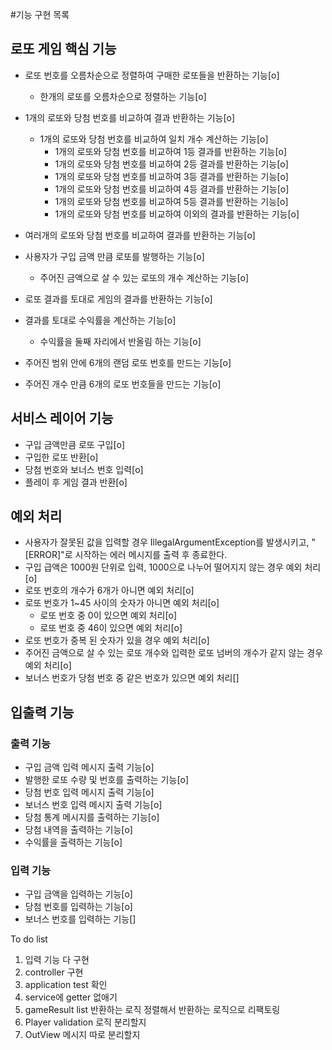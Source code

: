 #기능 구현 목록


## 로또 게임 핵심 기능
- 로또 번호를 오름차순으로 정렬하여 구매한 로또들을 반환하는 기능[o]
  - 한개의 로또를 오름차순으로 정렬하는 기능[o]
  
- 1개의 로또와 당첨 번호를 비교하여 결과 반환하는 기능[o]
  - 1개의 로또와 당첨 번호를 비교하여 일치 개수 계산하는 기능[o]
    - 1개의 로또와 당첨 번호를 비교하여 1등 결과를 반환하는 기능[o]
    - 1개의 로또와 당첨 번호를 비교하여 2등 결과를 반환하는 기능[o]
    - 1개의 로또와 당첨 번호를 비교하여 3등 결과를 반환하는 기능[o]
    - 1개의 로또와 당첨 번호를 비교하여 4등 결과를 반환하는 기능[o]
    - 1개의 로또와 당첨 번호를 비교하여 5등 결과를 반환하는 기능[o]
    - 1개의 로또와 당첨 번호를 비교하여 이외의 결과를 반환하는 기능[o]
- 여러개의 로또와 당첨 번호를 비교하여 결과를 반환하는 기능[o]

- 사용자가 구입 금액 만큼 로또를 발행하는 기능[o]
  - 주어진 금액으로 살 수 있는 로또의 개수 계산하는 기능[o]
- 로또 결과를 토대로 게임의 결과를 반환하는 기능[o]
- 결과를 토대로 수익률을 계산하는 기능[o]
  - 수익률을 둘째 자리에서 반올림 하는 기능[o]

- 주어진 범위 안에 6개의 랜덤 로또 번호를 만드는 기능[o]
- 주어진 개수 만큼 6개의 로또 번호들을 만드는 기능[o]

## 서비스 레이어 기능
- 구입 금액만큼 로또 구입[o]
- 구입한 로또 반환[o]
- 당첨 번호와 보너스 번호 입력[o]
- 플레이 후 게임 결과 반환[o]

## 예외 처리
- 사용자가 잘못된 값을 입력할 경우 IllegalArgumentException를 발생시키고, 
  "[ERROR]"로 시작하는 에러 메시지를 출력 후 종료한다.
- 구입 급액은 1000원 단위로 입력, 1000으로 나누어 떨어지지 않는 경우 예외 처리[o]
- 로또 번호의 개수가 6개가 아니면 예외 처리[o]
- 로또 번호가 1~45 사이의 숫자가 아니면 예외 처리[o]
  - 로또 번호 중 0이 있으면 예외 처리[o]
  - 로또 번호 중 46이 있으면 예외 처리[o]
- 로또 번호가 중복 된 숫자가 있을 경우 예외 처리[o]
- 주어진 금액으로 살 수 있는 로또 개수와 입력한 로또 넘버의 개수가 같지 않는 경우 예외 처리[o]
- 보너스 번호가 당첨 번호 중 같은 번호가 있으면 예외 처리[]


## 입출력 기능 
### 출력 기능
- 구입 금액 입력 메시지 출력 기능[o]
- 발행한 로또 수량 및 번호를 출력하는 기능[o]
- 당첨 번호 입력 메시지 출력 기능[o]
- 보너스 번호 입력 메시지 출력 기능[o]
- 당첨 통계 메시지를 출력하는 기능[o]
- 당첨 내역을 출력하는 기능[o]
- 수익률을 출력하는 기능[o]

### 입력 기능
- 구입 금액을 입력하는 기능[o]
- 당첨 번호를 입력하는 기능[o]
- 보너스 번호를 입력하는 기능[]

To do list
1. 입력 기능 다 구현
2. controller 구현
3. application test 확인
4. service에 getter 없애기
5. gameResult list 반환하는 로직 정렬해서 반환하는 로직으로 리팩토링
6. Player validation 로직 분리할지
7. OutView 메시지 따로 분리할지